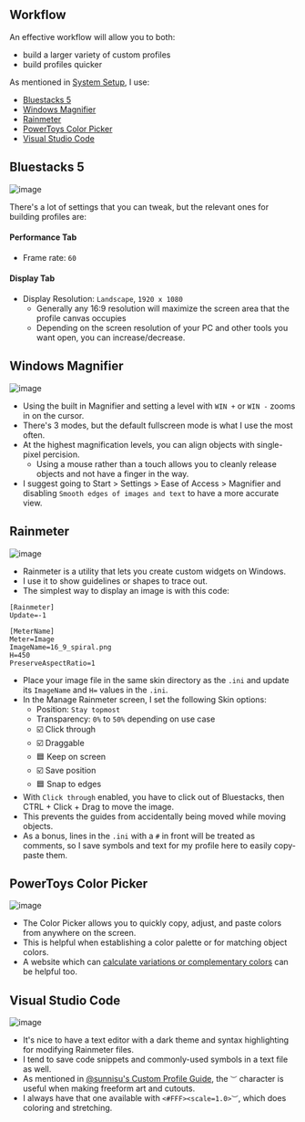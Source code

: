 ## Workflow

An effective workflow will allow you to both:  

* build a larger variety of custom profiles
* build profiles quicker

As mentioned in [System Setup](system_setup/system_setup.md), I use:

* [Bluestacks 5](#Bluestacks-5)
* [Windows Magnifier](#Windows-Magnifier)
* [Rainmeter](#Rainmeter)
* [PowerToys Color Picker](#PowerToys-Color-Picker)
* [Visual Studio Code](#Visual-Studio-Code)

## Bluestacks 5

![image](https://github.com/user-attachments/assets/12ff0065-a528-4a69-b3be-0d3c232aed26)

There's a lot of settings that you can tweak, but the relevant ones for building profiles are:

#### Performance Tab

* Frame rate: `60`

#### Display Tab

* Display Resolution: `Landscape`, `1920 x 1080`
    * Generally any 16:9 resolution will maximize the screen area that the profile canvas occupies
    * Depending on the screen resolution of your PC and other tools you want open, you can increase/decrease.

## Windows Magnifier

![image](https://github.com/user-attachments/assets/ab9f9d20-a4d4-40f5-b235-d385dd79d0de)

* Using the built in Magnifier and setting a level with `WIN +` or `WIN -` zooms in on the cursor.
* There's 3 modes, but the default fullscreen mode is what I use the most often.
* At the highest magnification levels, you can align objects with single-pixel percision.
    * Using a mouse rather than a touch allows you to cleanly release objects and not have a finger in the way.
* I suggest going to Start > Settings > Ease of Access > Magnifier and disabling `Smooth edges of images and text` to have a more accurate view.

## Rainmeter

![image](https://github.com/user-attachments/assets/a1bffa66-b28b-4eca-9772-788f8d0d1a38)

* Rainmeter is a utility that lets you create custom widgets on Windows.
* I use it to show guidelines or shapes to trace out.
* The simplest way to display an image is with this code:

```
[Rainmeter]
Update=-1

[MeterName]
Meter=Image
ImageName=16_9_spiral.png
H=450
PreserveAspectRatio=1
```

* Place your image file in the same skin directory as the `.ini` and update its `ImageName` and `H=` values in the `.ini`.
* In the Manage Rainmeter screen, I set the following Skin options:
    * Position: `Stay topmost`
    * Transparency: `0%` to `50%` depending on use case
    * ☑️ Click through
    * ☑️ Draggable
    * 🟦 Keep on screen
    * ☑️ Save position
    * 🟦 Snap to edges
 * With `Click through` enabled, you have to click out of Bluestacks, then CTRL + Click + Drag to move the image.
 * This prevents the guides from accidentally being moved while moving objects.
 * As a bonus, lines in the `.ini` with a `#` in front will be treated as comments, so I save symbols and text for my profile here to easily copy-paste them.

## PowerToys Color Picker

![image](https://github.com/user-attachments/assets/ec6658ca-aaf7-4ebb-894b-ce306de46a1a)

* The Color Picker allows you to quickly copy, adjust, and paste colors from anywhere on the screen.
* This is helpful when establishing a color palette or for matching object colors.
* A website which can [calculate variations or complementary colors](https://colorkit.co/color/c0baec/) can be helpful too.

## Visual Studio Code

![image](https://github.com/user-attachments/assets/3d296789-8c76-4aa0-baf5-25b167629e69)

* It's nice to have a text editor with a dark theme and syntax highlighting for modifying Rainmeter files.
* I tend to save code snippets and commonly-used symbols in a text file as well.
* As mentioned in [@sunnisu's Custom Profile Guide](https://docs.google.com/document/d/1QuoVLw477ax07gcBDnvVHX4EncSNXYAl-m3w8V-2EGw/edit?usp=sharing), the `︶` character is useful when making freeform art and cutouts.
* I always have that one available with `<#FFF><scale=1.0>︶`, which does coloring and stretching.
